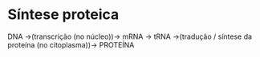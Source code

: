 # Síntese proteica

DNA →(transcrição (no núcleo))→ mRNA → tRNA →(tradução / síntese da proteína (no citoplasma))→ PROTEÍNA